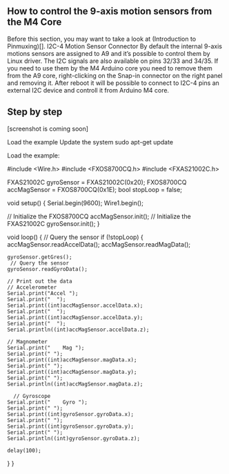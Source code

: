 <h2>How to control the 9-axis motion sensors from the M4 Core</h2>
Before this section, you may want to take a look at (Introduction to Pinmuxing)[].
I2C-4 Motion Sensor Connector
By default the internal 9-axis motions sensors are assigned to A9 and it’s possible to control them by Linux driver. The I2C signals are also available on pins 32/33 and 34/35.
If you need to use them by the M4 Arduino core you need to remove them from the A9 core, right-clicking on the Snap-in connector on the right panel and removing it.
After reboot it will be possible to connect to I2C-4 pins an external I2C device and controll it from Arduino M4 core.

<h2>Step by step</h2>
[screenshot is coming soon]

Load the example
Update the system
sudo apt-get update

Load the example:

#include <Wire.h>
#include <FXOS8700CQ.h>
#include <FXAS21002C.h>

FXAS21002C gyroSensor   = FXAS21002C(0x20); 
FXOS8700CQ accMagSensor = FXOS8700CQ(0x1E);
bool stopLoop = false;

void setup() {
  Serial.begin(9600);
  Wire1.begin();

  // Initialize the FXOS8700CQ
  accMagSensor.init();
  // Initialize the FXAS21002C
  gyroSensor.init();
}

void loop() {
  // Query the sensor
  if (!stopLoop) {
    accMagSensor.readAccelData();
    accMagSensor.readMagData();

    gyroSensor.getGres();
     // Query the sensor
    gyroSensor.readGyroData();

    // Print out the data
    // Accelerometer
    Serial.print("Accel ");
    Serial.print("  ");
    Serial.print((int)accMagSensor.accelData.x);
    Serial.print("  ");
    Serial.print((int)accMagSensor.accelData.y);
    Serial.print("  ");
    Serial.println((int)accMagSensor.accelData.z);

    // Magnometer
    Serial.print("    Mag ");
    Serial.print(" ");
    Serial.print((int)accMagSensor.magData.x);
    Serial.print(" ");
    Serial.print((int)accMagSensor.magData.y);
    Serial.print(" ");
    Serial.println((int)accMagSensor.magData.z);

      // Gyroscope
    Serial.print("    Gyro ");
    Serial.print(" ");
    Serial.print((int)gyroSensor.gyroData.x);
    Serial.print(" ");
    Serial.print((int)gyroSensor.gyroData.y);
    Serial.print(" ");
    Serial.println((int)gyroSensor.gyroData.z);

    delay(100);
  }
}


